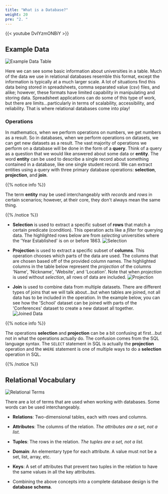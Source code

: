 ```yaml
---
title: "What is a Database?"
weight: 20
pre: "2. "
---
```

{{< youtube DvIYzmONBiY >}}

## Example Data

![Example Data Table](/images/cc520/01-introduction-to-databases/full-table.png)

Here we can see some basic information about universities in a table.  Much of the data we use in relational databases resemble this format, except the information is  typically at a much larger scale.  A lot of situations find this data being stored in spreadsheets, comma separated value (csv) files, and alike; however, these formats have limited capability in manipulating and storing data.  Spreadsheet applications can do some of this type of work, but there are limits...particularly in terms of scalability, accessibility, and reliability.  That is where relational databases come into play!

### Operations

In mathematics, when we perform operations on numbers, we get numbers as a result.  So in databases, when we perform operations on datasets, we can get new datasets as a result.  The vast majority of operations we perform on a database will be done in the form of a **query**.  Think of a query as a question that we would like answered about some data or **entity**.  The word **entity** can be used to describe a single record about something contained in a database, like one single student record.  We can extract entities using a query with three primary database operations: **selection**, **projection**, and **join**.

{{% notice info %}}

The term **entity** may be used interchangeably with *records* and *rows* in certain scenarios; however, at their core, they don't always mean the same thing. 

{{% /notice %}}

- **Selection** is used to extract a specific subset of **rows** that match a certain predicate (condition).  This operation acts like a *filter* for querying data. The highlighted rows below are from *selecting* universities where the 'Year Established' is on or before 1863.
  ![Selection](/images/cc520/01-introduction-to-databases/selection.png)

- **Projection** is used to extract a specific subset of **columns**.  This operation chooses which parts of the data are used.  The columns that are chosen based off of the provided column names.  The highlighted columns in the table below represent the *projection* of the columns 'Name', 'Nickname', 'Website', and 'Location'.  Note that when *projection* is used without *selection*, all rows of data are included.
  ![Projection](/images/cc520/01-introduction-to-databases/projection.png)

- **Join** is used to combine data from multiple datasets.  There are different types of joins that we will talk about...but when tables are joined, not all data has to be included in the operation.  In the example below, you can see how the 'School' dataset can be joined with parts of the 'Conferences' dataset to create a new dataset all together.
  ![Joined Data](/images/cc520/01-introduction-to-databases/joined.png)

{{% notice info %}}

The operations **selection** and **projection** can be a bit confusing at first...but not in what the operations actually do.  The confusion comes from the SQL language syntax.  The `SELECT` statement in SQL is actually the **projection** operation and the `WHERE` statement is one of multiple ways to do a **selection** operation in SQL.

{{% /notice %}}

## Relational Vocabulary

![Relational Terms](/images/cc520/01-introduction-to-databases/relationalTerms.png)

There are a lot of terms that are used when working with databases.  Some words can be used interchangeably.  

- **Relations**: Two-dimensional tables, each with rows and columns.
- **Attributes**: The columns of the relation. *The attributes are a set, not a list.*
- **Tuples**: The rows in the relation. *The tuples are a set, not a list.*
- **Domain**: An elementary type for each attribute. A value must not be a set, list, array, etc.
- **Keys**: A set of attributes that prevent two tuples in the relation to have the same values in all the key attributes.

- Combining the above concepts into a complete database design is the **database schema**.

